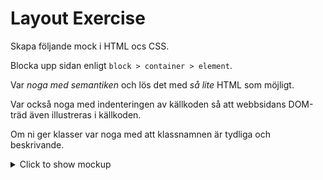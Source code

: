 # Layout Exercise

Skapa följande mock i HTML ocs CSS.

Blocka upp sidan enligt `block > container > element`. 

Var _noga med semantiken_ och lös det med _så lite_ HTML som möjligt.

Var också noga med indenteringen av källkoden så att webbsidans DOM-träd även illustreras i källkoden.

Om ni ger klasser var noga med att klassnamnen är tydliga och beskrivande.

<details>
<summary>Click to show mockup</summary>

![](Desktop.png)
</details>